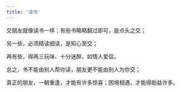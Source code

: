 ```yaml
---
title: '读书'
---
```

 
交朋友就像读书一样：有些书略略翻过即可，是点头之交；

另一些，必须精读细读，是知心至交；

再有些，得再三玩味、十分迷醉，如情人爱侣。

总之，书不能由别人帮你读，朋友更不能由别人为你交；

真正的朋友，一朝重逢，才能有许多惊喜；困境相遇，才能得助益许多。